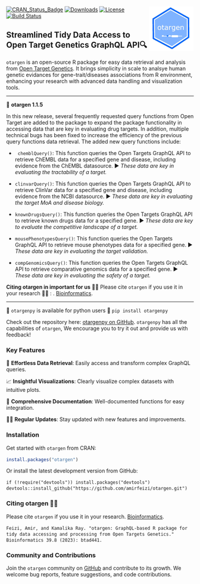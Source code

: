 # <img src="man/figures/logo.jpg" align="right" width="120" />

[![CRAN_Status_Badge](https://www.r-pkg.org/badges/version/otargen?color=blue)](https://CRAN.R-project.org/package=otargen)
[![Downloads](https://cranlogs.r-pkg.org/badges/otargen?color=yellow)](https://CRAN.R-project.org/package=otargen)
[![License](https://img.shields.io/badge/License-MIT-blue.svg?color=green)](https://opensource.org/licenses/MIT)
[![Build Status](https://app.travis-ci.com/your-username/your-repository.svg?branch=master)](https://app.travis-ci.com/your-username/your-repository)



## Streamlined Tidy Data Access to Open Target Genetics GraphQL API🔍
`otargen` is an open-source R package for easy data retrieval and analysis from [Open Target Genetics](https://genetics.opentargets.org). It brings simplicity in scale to analsye human genetic evidances for gene-trait/diseases associations from R environment, enhancing your research with advanced data handling and visualization tools.

---
:loudspeaker: **otargen 1.1.5**

In this new release, several frequently requested query functions from Open Target are added to the package to expand the package functionality in accessing data that are key in evaluating drug targets. In addition, multiple technical bugs has been fixed to increase the efficiency of the previous  query functions data retrieval. The added new query functions include:

-  ` chemblQuery()`: This function queries the Open Targets GraphQL API to retrieve ChEMBL data
for a specified gene and disease, including evidence from the ChEMBL datasource. 
▶️ _These data are key in evaluating the tractability of a target._
  
-  `clinvarQuery()`:  This function queries the Open Targets  GraphQL API to retrieve ClinVar data
for a specified gene and disease, including evidence from the NCBI datasource. 
▶️ _These data are key in evaluating the target MoA and disease biology._
  
- `knownDrugsQuery()`: This function queries the Open Targets  GraphQL API to retrieve known drugs data
for a specified gene. 
▶️ _These data are key to evaluate the competitive landscape of a target._
 
- `mousePhenotypesQuery()`: This function queries the Open Targets  GraphQL API to retrieve mouse phenotypes data
for a specified gene. 
▶️ _These data are key in evaluating the target validation._
 
-  `compGenomicsQuery()`: This function queries the Open Targets  GraphQL API to retrieve comparative genomics data
for a specified gene. 
▶️ _These data are key in evaluating the safety of a target._ 

**Citing otargen in important for us** :raising_hand_man:
Please cite `otargen` if you use it in your research 🙏🏻 : . [Bioinformatics](https://doi.org/10.1093/bioinformatics/btad441).

---



:loudspeaker: `otargenpy`  is available for python users :snake: `pip install otargenpy`

Check out the repository here: [otargenpy on GitHub](https://github.com/amirfeizi/otargenpy). `otargenpy` has all the capabilities of `otargen`, We encourage you to try it out and provide us with feedback!

### Key Features
🚀 **Effortless Data Retrieval**: Easily access and transform complex GraphQL queries.

📈 **Insightful Visualizations**: Clearly visualize complex datasets with intuitive plots.

📖 **Comprehensive Documentation**: Well-documented functions for easy integration.

👨‍💻 **Regular Updates**: Stay updated with new features and improvements.



### Installation
Get started with `otargen` from CRAN:

```r
install.packages("otargen")
```
Or install the latest development version from GitHub:
```
if (!require("devtools")) install.packages("devtools")
devtools::install_github("https://github.com/amirfeizi/otargen.git")
```

### Citing otargen :raising_hand_man:
Please cite `otargen` if you use it in your research. [Bioinformatics](https://doi.org/10.1093/bioinformatics/btad441).

```
Feizi, Amir, and Kamalika Ray. "otargen: GraphQL-based R package for tidy data accessing and processing from Open Targets Genetics." Bioinformatics 39.8 (2023): btad441.
```

### Community and Contributions
Join the `otargen` community on [GitHub](https://github.com/amirfeizi/otargen) and contribute to its growth. We welcome bug reports, feature suggestions, and code contributions.


